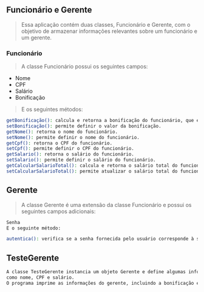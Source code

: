 ## Funcionário e Gerente 

> Essa aplicação contém duas classes, Funcionário e Gerente, com o objetivo de armazenar informações relevantes sobre um funcionário e um gerente.

### Funcionário

> A classe Funcionário possui os seguintes campos:

- Nome
- CPF
- Salário
- Bonificação

>E os seguintes métodos:

```sh
getBonificação(): calcula e retorna a bonificação do funcionário, que é igual a 10% do salário.
setBonificação(): permite definir o valor da bonificação.
getNome(): retorna o nome do funcionário.
setNome(): permite definir o nome do funcionário.
getCpf(): retorna o CPF do funcionário.
setCpf(): permite definir o CPF do funcionário.
getSalario(): retorna o salário do funcionário.
setSalario(): permite definir o salário do funcionário.
getCalcularSalarioTotal(): calcula e retorna o salário total do funcionário, somando o salário base e a bonificação.
setCalcularSalarioTotal(): permite atualizar o salário total do funcionário adicionando uma bonificação específica.
```

## Gerente


>A classe Gerente é uma extensão da classe Funcionário e possui os seguintes campos adicionais:

```sh
Senha
E o seguinte método:

autentica(): verifica se a senha fornecida pelo usuário corresponde à senha do gerente.

```

## TesteGerente

```sh
A classe TesteGerente instancia um objeto Gerente e define algumas informações sobre ele, 
como nome, CPF e salário.
O programa imprime as informações do gerente, incluindo a bonificação e o salário total, usando os métodos da classe Funcionário.
```
